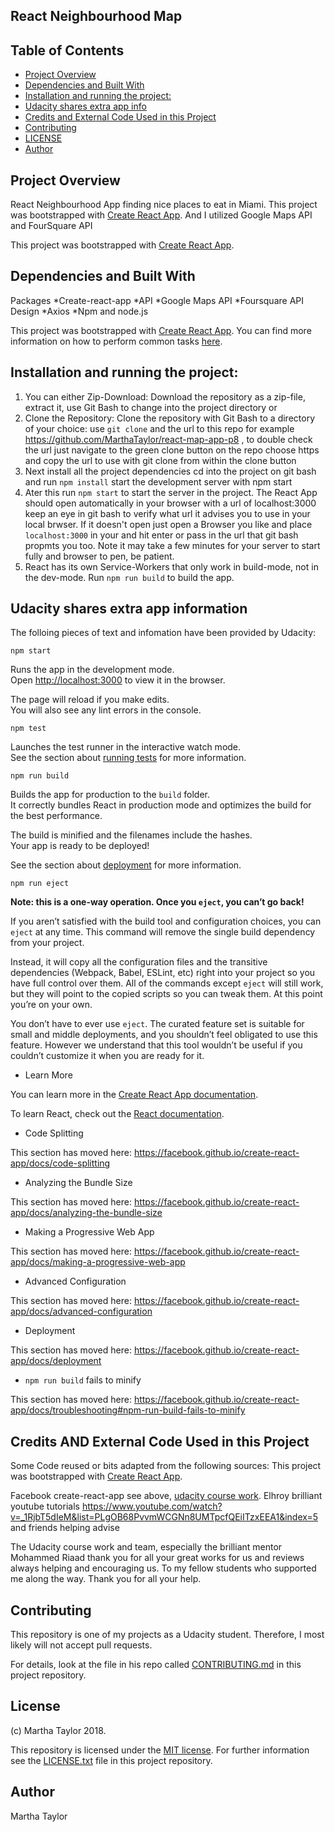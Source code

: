 ## React Neighbourhood Map

## Table of Contents

- [Project Overview](#ProjectOverview)
- [Dependencies and Built With](#DependenciesAndBuiltWith)
- [Installation and running the project:](#InstallationAndRunningTheProject:)
- [Udacity shares extra app info](#UdacitySharesExtraAppInfo)
- [Credits and External Code Used in this Project](#ExternalCodeUsedinthisProject)
- [Contributing](#contributing)
- [LICENSE](#LICENSE)
- [Author](#Author)

## Project Overview

React Neighbourhood App finding nice places to eat in Miami. This project was bootstrapped with [Create React App](https://github.com/facebook/create-react-app). And I utilized Google Maps API and FourSquare API


This project was bootstrapped with [Create React App](https://github.com/facebook/create-react-app).

## Dependencies and Built With
Packages
*Create-react-app
*API
*Google Maps API
*Foursquare API
Design
*Axios 
*Npm and node.js

This project was bootstrapped with [Create React App](https://github.com/facebookincubator/create-react-app). You can find more information on how to perform common tasks [here](https://github.com/facebookincubator/create-react-app/blob/master/packages/react-scripts/template/README.md).

## Installation and running the project:

1. You can either Zip-Download: Download the repository as a zip-file, extract it, use Git Bash to change into the project directory or
2. Clone the Repository: Clone the repository with Git Bash to a directory of your choice: use ```git clone``` and the url to this repo for example https://github.com/MarthaTaylor/react-map-app-p8 , to double check the url just navigate to the green clone button on the repo choose https and copy the url to use with git clone from within the clone button
3. Next install all the project dependencies cd into the project on git bash and run ```npm install```
start the development server with npm start
4. Ater this run ```npm start``` to start the server in the project. The React App should open automatically in your browser with a url of localhost:3000 keep an eye in git bash to verify what url it advises you to use in your local brwser. If it doesn't open just open a Browser you like and place ```localhost:3000``` in your and hit enter or pass in the url that git bash propmts you too. Note it may take a few minutes for your server to start fully and browser to pen, be patient.
5. React has its own Service-Workers that only work in build-mode, not in the dev-mode. Run ```npm run build``` to build the app.



## Udacity shares extra app information

The folloing pieces of text and infomation have been provided by Udacity:

```npm start```

Runs the app in the development mode.<br>
Open [http://localhost:3000](http://localhost:3000) to view it in the browser.

The page will reload if you make edits.<br>
You will also see any lint errors in the console.

```npm test```

Launches the test runner in the interactive watch mode.<br>
See the section about [running tests](https://facebook.github.io/create-react-app/docs/running-tests) for more information.

```npm run build```

Builds the app for production to the `build` folder.<br>
It correctly bundles React in production mode and optimizes the build for the best performance.

The build is minified and the filenames include the hashes.<br>
Your app is ready to be deployed!

See the section about [deployment](https://facebook.github.io/create-react-app/docs/deployment) for more information.

```npm run eject```

**Note: this is a one-way operation. Once you `eject`, you can’t go back!**

If you aren’t satisfied with the build tool and configuration choices, you can `eject` at any time. This command will remove the single build dependency from your project.

Instead, it will copy all the configuration files and the transitive dependencies (Webpack, Babel, ESLint, etc) right into your project so you have full control over them. All of the commands except `eject` will still work, but they will point to the copied scripts so you can tweak them. At this point you’re on your own.

You don’t have to ever use `eject`. The curated feature set is suitable for small and middle deployments, and you shouldn’t feel obligated to use this feature. However we understand that this tool wouldn’t be useful if you couldn’t customize it when you are ready for it.

* Learn More

You can learn more in the [Create React App documentation](https://facebook.github.io/create-react-app/docs/getting-started).

To learn React, check out the [React documentation](https://reactjs.org/).

* Code Splitting

This section has moved here: https://facebook.github.io/create-react-app/docs/code-splitting

* Analyzing the Bundle Size

This section has moved here: https://facebook.github.io/create-react-app/docs/analyzing-the-bundle-size

* Making a Progressive Web App

This section has moved here: https://facebook.github.io/create-react-app/docs/making-a-progressive-web-app

* Advanced Configuration

This section has moved here: https://facebook.github.io/create-react-app/docs/advanced-configuration

* Deployment

This section has moved here: https://facebook.github.io/create-react-app/docs/deployment

* `npm run build` fails to minify

This section has moved here: https://facebook.github.io/create-react-app/docs/troubleshooting#npm-run-build-fails-to-minify

## Credits AND External Code Used in this Project

Some Code reused or bits adapted from the following sources:
This project was bootstrapped with [Create React App](https://github.com/facebookincubator/create-react-app).

Facebook create-react-app see above, [udacity course work](www.uadacity.com).
Elhroy brilliant youtube tutorials https://www.youtube.com/watch?v=_1RjbT5dIeM&list=PLgOB68PvvmWCGNn8UMTpcfQEiITzxEEA1&index=5 and friends helping advise 

The Udacity course work and team, especially the brilliant mentor Mohammed Riaad thank you for all your great works for us and reviews always helping and encouraging us. To my fellow students who supported me along the way. Thank you for all your help. 

## Contributing

This repository is one of my projects as a Udacity student. Therefore, I most likely will not accept pull requests. 

For details, look at the file in his repo called [CONTRIBUTING.md](CONTRIBUTING.md) in this project repository.

## License

(c) Martha Taylor 2018.

This repository is licensed under the [MIT license](https://choosealicense.com/licenses/mit/#). For further information see the [LICENSE.txt](LICENSE.txt) file in this project repository.

## Author

Martha Taylor
